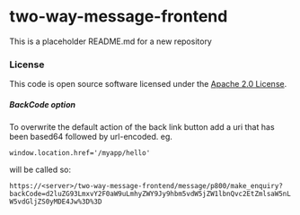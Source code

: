
# two-way-message-frontend

This is a placeholder README.md for a new repository

### License

This code is open source software licensed under the [Apache 2.0 License]("http://www.apache.org/licenses/LICENSE-2.0.html").




#####  BackCode option 
To overwrite the default action of the back link button add a uri that has been based64 followed by url-encoded.
eg.

`window.location.href='/myapp/hello'`

will be called so:

`https://<server>/two-way-message-frontend/message/p800/make_enquiry?backCode=d2luZG93LmxvY2F0aW9uLmhyZWY9Jy9hbm5vdW5jZW1lbnQvc2EtZmlsaW5nLW5vdGljZS0yMDE4Jw%3D%3D` 
